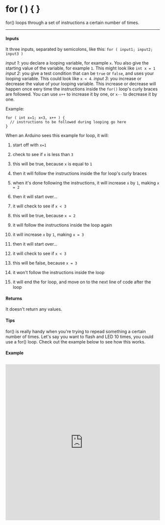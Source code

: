 # for ( ) { }

for() loops through a set of instructions a certain number of times.

***

#### Inputs
It three inputs, separated by semicolons, like this: `for ( input1; input2; input3 )`

*input 1*: you declare a looping variable, for example `x`. You also give the starting value of the variable, for example `1`. This might look like `int x = 1`
*input 2*: you give a test condition that can be `true` or `false`, and uses your looping variable. This could look like `x < 4`.
*input 3*: you increase or decrease the value of your looping variable. This increase or decrease will happen once eery time the instructions inside the `for()` loop's curly braces are followed. You can use `x++` to increase it by one, or `x--` to decrease it by one.

Example:

```
for ( int x=1; x<3, x++ ) {
  // instructions to be followed during looping go here
}
```
When an Arduino sees this example for loop, it will:

1.  start off with `x=1`
2.  check to see if `x` is less than `3`
3.  this will be true, because `x` is equal to `1`
4.  then it will follow the instructions inside the for loop's curly braces
5.  when it's done following the instructions, it will increase `x` by `1`, making `x = 2`
6.  then it will start over...

7.  it will check to see if `x < 3`
8.  this will be true, because `x = 2`
9.  it will follow the instructions inside the loop again
10. it will increase `x` by `1`, making `x = 3`
11. then it will start over...

12.  it will check to see if `x < 3`
13.  this will be false, because `x = 3`
14.  it won't follow the instructions inside the loop
15. it will end the for loop, and move on to the next line of code after the loop


#### Returns
It doesn't return any values.

#### Tips
for() is really handy when you're trying to repead something a certain number of times. Let's say you want to flash and LED 10 times, you could use a for() loop. Check out the example below to see how this works.

#### Example
<iframe style="height: 510px; width: 100%; margin: 10px 0 10px;" allowTransparency="true" src="https://codebender.cc/embed/sketch:70635" frameborder="0"></iframe>
